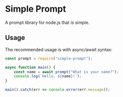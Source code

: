 # Simple Prompt

A prompt library for node.js that *is* simple.

## Usage

The recommended usage is with async/await syntax:

```js
const prompt = require("simple-prompt");

async function main() {
    const name = await prompt("What is your name?");
    console.log(`Hello, ${name}!`);
}

main().catch(err => console.error(err.message));
```